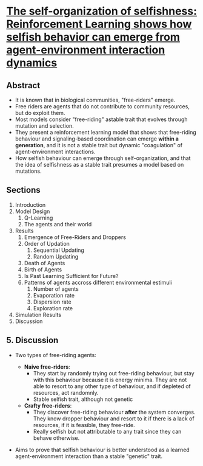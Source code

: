 # [The self-organization of selfishness: Reinforcement Learning shows how selfish behavior can emerge from agent-environment interaction dynamics](https://arxiv.org/pdf/2302.14778)

## Abstract

* It is known that in biological communities, "free-riders" emerge.
* Free riders are agents that do not contribute to community resources, but do exploit them.
* Most models consider "free-riding" astable trait that evolves through mutation and selection.
* They present a reinforcement learning model that shows that free-riding behaviour and signaling-based coordination can emerge __within a generation__, and it is not a stable trait but dynamic "coagulation" of agent-environment interactions.
* How selfish behaviour can emerge through self-organization, and that the idea of selfishness as a stable trait presumes a model based on mutations.

## Sections

1. Introduction
2. Model Design
   1. Q-Learning
   2. The agents and their world
3. Results
   1. Emergence of Free-Riders and Droppers
   2. Order of Updation
      1. Sequential Updating
      2. Random Updating
   3. Death of Agents
   4. Birth of Agents
   5. Is Past Learning Sufficient for Future?
   6. Patterns of agents accross different environmental estimuli
      1. Number of agents
      2. Evaporation rate
      3. Dispersion rate
      4. Exploration rate
4. Simulation Results
5. Discussion

## 5. Discussion

* Two types of free-riding agents:
  * __Naive free-riders__:
    * They start by randomly trying out free-riding behaviour, but stay with this behaviour because it is energy minima. They are not able to resort to any other type of behaviour, and if depleted of resources, act randomnly.
    * Stable selfish trait, although not genetic
  * __Crafty free-riders__:
    * They discover free-riding behaviour __after__ the system converges. They know dropper behaviour and resort to it if there is a lack of resources, if it is feasible, they free-ride.
    * Really selfish but not attributable to any trait since they can behave otherwise.

* Aims to prove that selfish behaviour is better understood as a learned agent-environment interaction than a stable "genetic" trait.